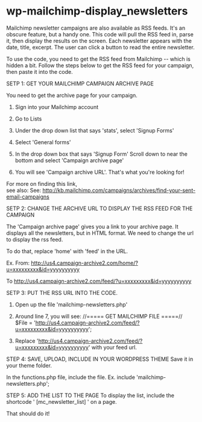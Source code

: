 # wp-mailchimp-display_newsletters

Mailchimp newsletter campaigns are also available as RSS feeds.  It's an obscure feature, but a handy one.
This code will pull the RSS feed in, parse it, then display the results on the screen.
Each newsletter appears with the date, title, excerpt.  The user can click a button to read the entire newsletter.

To use the code, you need to get the RSS feed from Mailchimp -- which is hidden a bit.
Follow the steps below to get the RSS feed for your campaign, then paste it into the code.


SETP 1:  GET YOUR MAILCHIMP CAMPAIGN ARCHIVE PAGE

You need to get the archive page for your campaign.

1) Sign into your Mailchimp account

2) Go to Lists

3) Under the drop down list that says 'stats', select 'Signup Forms'

4) Select 'General forms'

5) In the drop down  box that says 'Signup Form'
Scroll down to near the bottom and select 'Campaign archive page'

6) You will see 'Campaign archive URL'.  That's what you're looking for!

For more on finding this link, <br>
see also: See:  http://kb.mailchimp.com/campaigns/archives/find-your-sent-email-campaigns




SETP 2:  CHANGE THE ARCHIVE URL TO DISPLAY THE RSS FEED FOR THE CAMPAIGN

The 'Campaign archive page' gives you a link to your archive page.  It displays all the newsletters, but in HTML format.  We need to change the url to display the rss feed.

To do that, replace 'home' with 'feed' in the URL.

Ex.
From:
http://us4.campaign-archive2.com/home/?u=xxxxxxxxx&id=yyyyyyyyyy

To
http://us4.campaign-archive2.com/feed/?u=xxxxxxxxx&id=yyyyyyyyyy




SETP 3:  PUT THE RSS URL INTO THE CODE.

1) Open up the file 'mailchimp-newsletters.php'

2) Around line 7, you will see:
	//===== GET MAILCHIMP FILE =====//	
	$File = 'http://us4.campaign-archive2.com/feed/?u=xxxxxxxxx&id=yyyyyyyyyy';

3) Replace 'http://us4.campaign-archive2.com/feed/?u=xxxxxxxxx&id=yyyyyyyyyy'
with your feed url.



STEP 4: SAVE, UPLOAD, INCLUDE IN YOUR WORDPRESS THEME
Save it in your theme folder.

In the functions.php file, include the file.
Ex. include 'mailchimp-newsletters.php';


STEP 5:  ADD THE LIST TO THE PAGE
To display the list, include the shortcode ' [mc_newsletter_list] ' on a page.


That should do it!
